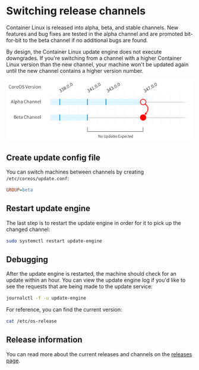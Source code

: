 # Switching release channels

Container Linux is released into alpha, beta, and stable channels. New features and bug fixes are tested in the alpha channel and are promoted bit-for-bit to the beta channel if no additional bugs are found.

By design, the Container Linux update engine does not execute downgrades. If you're switching from a channel with a higher Container Linux version than the new channel, your machine won't be updated again until the new channel contains a higher version number.

![Update Timeline](img/update-timeline.png)

## Create update config file

You can switch machines between channels by creating `/etc/coreos/update.conf`:

```ini
GROUP=beta
```

## Restart update engine

The last step is to restart the update engine in order for it to pick up the changed channel:

```sh
sudo systemctl restart update-engine
```

## Debugging

After the update engine is restarted, the machine should check for an update within an hour. You can view the update engine log if you'd like to see the requests that are being made to the update service:

```sh
journalctl -f -u update-engine
```

For reference, you can find the current version:

```sh
cat /etc/os-release
```

## Release information

You can read more about the current releases and channels on the [releases page](https://coreos.com/releases).

